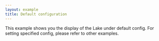 ```yaml
---
layout: example
title: Default configuration
---
```


This example shows you the display of the Lake under default config. For setting specified config, please refer to other examples.

<script setup>
import { data } from '../assets/values/default-value.data.js';

const rootStyle = {
  height: '500px',
  overflow: 'auto',
};
</script>

<DefaultEditor :value="data.value" :rootStyle="rootStyle" />
